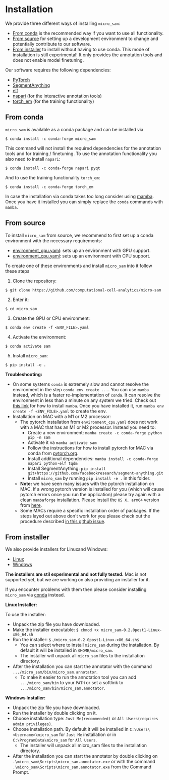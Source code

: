 # Installation

We provide three different ways of installing `micro_sam`:
- [From conda](#from-conda) is the recommended way if you want to use all functionality.
- [From source](#from-source) for setting up a development environment to change and potentially contribute to our software.
- [From installer](#from-installer) to install without having to use conda. This mode of installation is still experimental! It only provides the annotation tools and does not enable model finetuning.

Our software requires the following dependencies:
- [PyTorch](https://pytorch.org/get-started/locally/)
- [SegmentAnything](https://github.com/facebookresearch/segment-anything#installation)
- [elf](https://github.com/constantinpape/elf)
- [napari](https://napari.org/stable/) (for the interactive annotation tools)
- [torch_em](https://github.com/constantinpape/torch-em) (for the training functionality)

## From conda

`micro_sam` is available as a conda package and can be installed via
```
$ conda install -c conda-forge micro_sam
```

This command will not install the required dependencies for the annotation tools and for training / finetuning.
To use the annotation functionality you also need to install `napari`:
```
$ conda install -c conda-forge napari pyqt
```
And to use the training functionality `torch_em`:
```
$ conda install -c conda-forge torch_em
```

In case the installation via conda takes too long consider using [mamba](https://mamba.readthedocs.io/en/latest/).
Once you have it installed you can simply replace the `conda` commands with `mamba`.


## From source

To install `micro_sam` from source, we recommend to first set up a conda environment with the necessary requirements:
- [environment_gpu.yaml](https://github.com/computational-cell-analytics/micro-sam/blob/master/environment_gpu.yaml): sets up an environment with GPU support.
- [environment_cpu.yaml](https://github.com/computational-cell-analytics/micro-sam/blob/master/environment_cpu.yaml): sets up an environment with CPU support.

To create one of these environments and install `micro_sam` into it follow these steps

1. Clone the repository:
```
$ git clone https://github.com/computational-cell-analytics/micro-sam
```
2. Enter it:
```
$ cd micro_sam
```
3. Create the GPU or CPU environment:

```
$ conda env create -f <ENV_FILE>.yaml
```
4. Activate the environment:
```
$ conda activate sam
```
5. Install `micro_sam`:
```
$ pip install -e .
```

**Troubleshooting:**

- On some systems `conda` is extremely slow and cannot resolve the environment in the step `conda env create ...`. You can use `mamba` instead, which is a faster re-implementation of `conda`. It can resolve the environment in less than a minute on any system we tried. Check out [this link](https://mamba.readthedocs.io/en/latest/installation.html) for how to install `mamba`. Once you have installed it, run `mamba env create -f <ENV_FILE>.yaml` to create the env.
- Installation on MAC with a M1 or M2 processor:
    - The pytorch installation from `environment_cpu.yaml` does not work with a MAC that has an M1 or M2 processor. Instead you need to:
        - Create a new environment: `mamba create -c conda-forge python pip -n sam`
        - Activate it va `mamba activate sam`
        - Follow the instructions for how to install pytorch for MAC via conda from [pytorch.org](https://pytorch.org/).
        - Install additional dependencies: `mamba install -c conda-forge napari python-elf tqdm`
        - Install SegmentAnything: `pip install git+https://github.com/facebookresearch/segment-anything.git`
        - Install `micro_sam` by running `pip install -e .` in this folder.
    - **Note:** we have seen many issues with the pytorch installation on MAC. If a wrong pytorch version is installed for you (which will cause pytorch errors once you run the application) please try again with a clean `mambaforge` installation. Please install the `OS X, arm64` version from [here](https://github.com/conda-forge/miniforge#mambaforge).
    - Some MACs require a specific installation order of packages. If the steps layed out above don't work for you please check out the procedure described [in this github issue](https://github.com/computational-cell-analytics/micro-sam/issues/77).


## From installer

We also provide installers for Linuxand Windows:
- [Linux](https://owncloud.gwdg.de/index.php/s/Cw9RmA3BlyqKJeU)
- [Windows](https://owncloud.gwdg.de/index.php/s/1iD1eIcMZvEyE6d)
<!---
- [Mac](https://owncloud.gwdg.de/index.php/s/7YupGgACw9SHy2P)
-->

**The installers are stil experimental and not fully tested.** Mac is not supported yet, but we are working on also providing an installer for it.

If you encounter problems with them then please consider installing `micro_sam` via [conda](#from-conda) instead.

**Linux Installer:**

To use the installer:
- Unpack the zip file you have downloaded.
- Make the installer executable: `$ chmod +x micro_sam-0.2.0post1-Linux-x86_64.sh`
- Run the installer: `$./micro_sam-0.2.0post1-Linux-x86_64.sh$` 
    - You can select where to install `micro_sam` during the installation. By default it will be installed in `$HOME/micro_sam`.
    - The installer will unpack all `micro_sam` files to the installation directory.
- After the installation you can start the annotator with the command `.../micro_sam/bin/micro_sam.annotator`.
    - To make it easier to run the annotation tool you can add `.../micro_sam/bin` to your `PATH` or set a softlink to `.../micro_sam/bin/micro_sam.annotator`.

<!---
**Mac Installer:**

To use the Mac installer you will need to enable installing unsigned applications. Please follow [the instructions for 'Disabling Gatekeeper for one application only' here](https://disable-gatekeeper.github.io/).

Alternative link on how to disable gatekeeper.
https://www.makeuseof.com/how-to-disable-gatekeeper-mac/

TODO detailed instruction
-->

**Windows Installer:**

- Unpack the zip file you have downloaded.
- Run the installer by double clicking on it.
- Choose installation type: `Just Me(recommended)` or `All Users(requires admin privileges)`.
- Choose installation path. By default it will be installed in `C:\Users\<Username>\micro_sam` for `Just Me` installation or in `C:\ProgramData\micro_sam` for `All Users`.
	- The installer will unpack all micro_sam files to the installation directory.
- After the installation you can start the annotator by double clicking on `.\micro_sam\Scripts\micro_sam.annotator.exe` or  with the command `.\micro_sam\Scripts\micro_sam.annotator.exe` from the Command Prompt.
